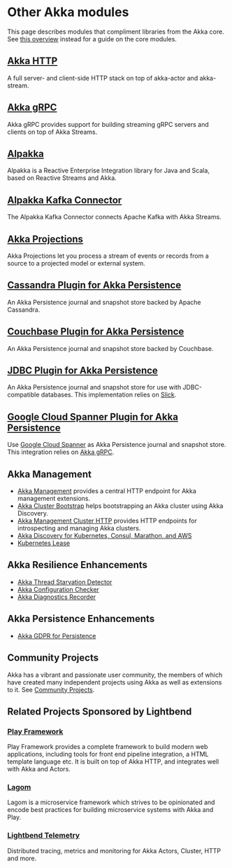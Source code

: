 # Other Akka modules

This page describes modules that compliment libraries from the Akka core.  See [this overview](https://doc.akka.io/docs/akka/current/typed/guide/modules.html) instead for a guide on the core modules.

## [Akka HTTP](https://doc.akka.io/docs/akka-http/current/)

A full server- and client-side HTTP stack on top of akka-actor and akka-stream.

## [Akka gRPC](https://doc.akka.io/docs/akka-grpc/current/)

Akka gRPC provides support for building streaming gRPC servers and clients on top of Akka Streams.

## [Alpakka](https://doc.akka.io/docs/alpakka/current/)

Alpakka is a Reactive Enterprise Integration library for Java and Scala, based on Reactive Streams and Akka.

## [Alpakka Kafka Connector](https://doc.akka.io/docs/alpakka-kafka/current/)

The Alpakka Kafka Connector connects Apache Kafka with Akka Streams.


## [Akka Projections](https://doc.akka.io/docs/akka-projection/current/)

Akka Projections let you process a stream of events or records from a source to a projected model or external system.


## [Cassandra Plugin for Akka Persistence](https://doc.akka.io/docs/akka-persistence-cassandra/current/)

An Akka Persistence journal and snapshot store backed by Apache Cassandra.

## [Couchbase Plugin for Akka Persistence](https://doc.akka.io/docs/akka-persistence-couchbase/current/)

An Akka Persistence journal and snapshot store backed by Couchbase.


## [JDBC Plugin for Akka Persistence](https://doc.akka.io/docs/akka-persistence-jdbc/current/)

An Akka Persistence journal and snapshot store for use with JDBC-compatible databases. This implementation relies on [Slick](https://scala-slick.org/).


## [Google Cloud Spanner Plugin for Akka Persistence](https://doc.akka.io/docs/akka-persistence-spanner/current/)

Use [Google Cloud Spanner](https://cloud.google.com/spanner/) as Akka Persistence journal and snapshot store. This integration relies on [Akka gRPC](https://doc.akka.io/docs/akka-grpc/current/).


## Akka Management

* [Akka Management](https://doc.akka.io/docs/akka-management/current/) provides a central HTTP endpoint for Akka management extensions.
* [Akka Cluster Bootstrap](https://doc.akka.io/docs/akka-management/current/bootstrap/) helps bootstrapping an Akka cluster using Akka Discovery.
* [Akka Management Cluster HTTP](https://doc.akka.io/docs/akka-management/current/cluster-http-management.html) provides HTTP endpoints for introspecting and managing Akka clusters.
* [Akka Discovery for Kubernetes, Consul, Marathon, and AWS](https://doc.akka.io/docs/akka-management/current/discovery/)
* [Kubernetes Lease](https://doc.akka.io/docs/akka-management/current/kubernetes-lease.html)

## Akka Resilience Enhancements

* [Akka Thread Starvation Detector](https://doc.akka.io/docs/akka-enhancements/current/starvation-detector.html)
* [Akka Configuration Checker](https://doc.akka.io/docs/akka-enhancements/current/config-checker.html)
* [Akka Diagnostics Recorder](https://doc.akka.io/docs/akka-enhancements/current/diagnostics-recorder.html)

## Akka Persistence Enhancements

* [Akka GDPR for Persistence](https://doc.akka.io/docs/akka-enhancements/current/gdpr/index.html)

## Community Projects

Akka has a vibrant and passionate user community, the members of which have created many independent projects using Akka as well as extensions to it. See [Community Projects](https://akka.io/community/).

## Related Projects Sponsored by Lightbend

### [Play Framework](https://www.playframework.com)

Play Framework provides a complete framework to build modern web applications, including tools for front end pipeline integration,
a HTML template language etc. It is built on top of Akka HTTP, and integrates well with Akka and Actors.

### [Lagom](https://www.lagomframework.com)

Lagom is a microservice framework which strives to be opinionated and encode best practices for building microservice systems with Akka and Play.

### [Lightbend Telemetry](https://developer.lightbend.com/docs/telemetry/current/home.html)

Distributed tracing, metrics and monitoring for Akka Actors, Cluster, HTTP and more.
